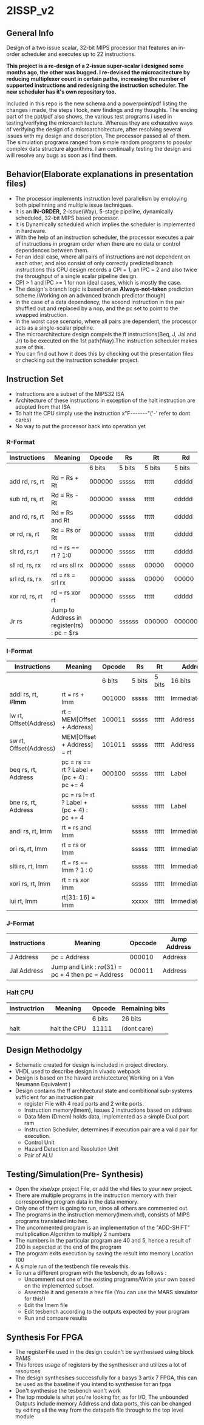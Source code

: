 # 2ISSP_v2
## General Info
Design of a two issue scalar, 32-bit MIPS processor that features an in-order scheduler and executes up to 22 instructions.


**This project is a re-design of a 2-issue super-scalar i designed some months ago, the other was bugged. I re-devised the
microacitecture by reducing multiplexer count in certain paths, increasing the number of supported instructions and redesigning the instruction scheduler. The new scheduler has it's own repository too.**

Included in this repo is the new schema and a powerpoint/pdf listing the changes i made, the steps i took, new findings and my thoughts. The ending part of the ppt/pdf also shows, the various test programs i used in testing/verifying the microarchitecture. Whereas they are exhaustive ways of verifying the design of a microarchoitecture, after resolving several issues with my design and description, The processor passed all of them. The simulation programs ranged from simple random programs to popular complex data structure algorithms. I am continually testing the design and will resolve any bugs as soon as i find them. 


## Behavior(Elaborate explanations in presentation files)
* The processor implements instruction level parallelism by employing both pipelinning and multiple issue techniques.
* It is an **IN-ORDER,** 2-issue(Way), 5-stage pipeline, dynamically scheduled, 32-bit MIPS based processor.
* It is Dynamically scheduled which implies the scheduler is implemented in hardware. 
* With the help of an instruction scheduler, the processor executes a pair of instructions in program order when 
  there are no data or control dependences between them.
* For an ideal case, where all pairs of instructions are not dependent on  each other, and also consist of only correctly       predicted branch instructions this CPU design records a CPI = 1, an IPC = 2 and also twice the throughput of a single         scalar pipeline design.
* CPI > 1 and IPC >= 1 for non ideal cases, which is mostly the case.
* The design's branch logic is based on an  **Always-not-taken** prediction scheme.(Working on an advanced branch           predictor though)
* In the case of a data dependency, the sceond instruction in the pair shuffled out and replaced by a nop,
  and the pc set to point to the swapped instruction.
* In the worst case scenario, where all pairs are dependent, the processor acts as a single-scalar pipeline.
* The microarchitecture design compels the ff instructions(Beq, J, Jal and Jr) to be executed on the 1st path(Way).The 
  instruction scheduler makes sure of this. 
* You can find out how it does this by checking out the presentation files or checking out the instruction 
  scheduler project. 
 

## Instruction Set
* Instructions are a subset of the MIPS32 ISA 
* Architecture of these instructions in exception of the halt instruction are adopted from that ISA
* To halt the CPU simply use the instruction x"F-------"('-' refer to dont cares)
* No way to put the processor back into operation yet

### R-Format
| Instructions | Meaning | Opcode | Rs | Rt | Rd | shamt | Funct|
|--------------|---------|--------|----|----|----|-------|------| 
| | | 6 bits| 5 bits | 5 bits | 5 bits | 5 bits | 6 bits|
| add rd, rs, rt| Rd = Rs + Rt | 000000| sssss| ttttt| ddddd| 00000| 100000| 
|sub rd, rs, rt| Rd = Rs -Rt|000000|sssss|ttttt|ddddd|00000| 100010|
|and rd, rs, rt|Rd = Rs and Rt |000000| sssss| ttttt | ddddd| 00000| 100100 |
|or rd, rs, rt|Rd = Rs or Rt |000000| sssss| ttttt | ddddd| 00000| 100101 |
|slt rd, rs,rt |rd = rs == rt ? 1:0 |000000| sssss| ttttt | ddddd| 00000| 101010 |
|sll rd, rs, rx | rd =rs sll rx | 000000 | sssss | 00000 | 00000 | xxxxxx | 000000 |
| srl rd, rs, rx | rd = rs = srl rx | 000000 | sssss | 00000 | 00000 | xxxxxx | 000010 |  
| xor rd, rs, rt | rd = rs xor rt | 000000 | sssss | ttttt | ddddd | 00000 | 100110 |
|Jr rs  | Jump to Address in register(rs) : pc = $rs| 000000 | ssssss | 000000 | 000000 | 00000 | 001000 |  
### I-Format
| Instructions | Meaning | Opcode | Rs | Rt | Address | 
|-|-|-|-|-|-|
|||6 bits| 5  bits | 5 bits | 16 bits |
|addi rs, rt, #**Imm**|rt = rs + Imm |001000| sssss | ttttt | Immediate(Imm)|
|lw rt, Offset(Address) | rt = MEM[Offset + Address] | 100011| sssss | ttttt | Address |
|sw rt, Offset(Address) | MEM[Offset + Address] = rt | 101011 | sssss| ttttt | Address |
|beq rs, rt, Address | pc = rs == rt ? Label + (pc + 4) : pc += 4 | 000100 | sssss | ttttt | Label | 
|bne rs, rt, Address | pc = rs != rt ?  Label + (pc + 4) : pc += 4 | | sssss| ttttt | Label | 
|andi rs, rt, Imm| rt = rs and Imm || sssss | ttttt | Immediate(Imm)|
|ori rs, rt, Imm | rt = rs or Imm ||  sssss | ttttt | Immediate(Imm)|
|slti rs, rt, Imm| rt = rs == Imm ? 1 : 0  || sssss | ttttt | Immediate(Imm) |
|xori rs, rt, Imm | rt = rs xor Imm || sssss | ttttt | Immediate(Imm) |
|lui rt, Imm| rt[31: 16] = Imm || xxxxx | ttttt | Immediate(Imm) |

### J-Format 
| Instructions | Meaning | Opccode | Jump Address |
|-|-|-|-|
|J Address | pc = Address | 000010 | Address |
| Jal Address | Jump and Link : $ra($31) = pc + 4 then pc = Address | 000011 | Address |  



### Halt CPU
| Instructrion | Meaning | Opcode | Remaining bits |
|--------------|---------|--------|----------------|
| |  | 6 bits | 26 bits |
| halt         | halt the CPU | 11111 | (dont care) |

## Design Methodolgy
 * Schematic created for design is included in project directory.
 * VHDL used to describe design in vivado webpack
 * Design is based on the havard archiutecture( Working on a Von Neumann Equivalent )
 * Design contains the ff architectural state and combitional sub-systems sufficient for an instruction pair
     * register File with 4 read ports and 2 write ports.
     * Instruction memory(Imem), issues 2 instructions based on address
     * Data Mem (Dmem) holds data, implemented as a simple Dual port ram
     * Instruction Scheduler, determines if execution pair are a valid pair for execution. 
     * Control Unit
     * Hazard Detection and Resolution Unit
     * Pair of ALU

## Testing/Simulation(Pre- Synthesis)
  * Open the xise/xpr project File, or add the vhd files to your new project.
  * There are multiple programs in the instruction memory with their corresponding program data in the data memory.
  * Only one of them is going to run, since all others are commented out.
  * The programs in the instruction memory(Imem.vhd), consists of MIPS programs translated into hex.
  * The uncommented program is an implementation of the "ADD-SHIFT" multiplication Algorithm to multiply 2 numbers
  * The numbers in the particular program are 40 and 5, hence a result of 200 is expected at the end of the program 
  * The program exits execution by saving the result into memory Location 100
  * A simple run of the testbench file reveals this. 
  * To run a different program with the tesbench, do as follows : 
      * Uncomment out one of the existing programs/Write your own based on the implemented subset. 
      * Assemble it and generate a hex file (You can use the MARS simulator for this!)
      * Edit the Imem file 
      * Edit tesbench according to the outputs expected by your program
      * Run and compare results
      
 ## Synthesis For FPGA
  * The registerFile used in the design couldn't be synthesised using block RAMS
  * This forces usage of registers by the synthesiser and utilizes a lot of resources
  * The design synthesises successfully for a basys 3 artix 7 FPGA, this can be used as the baseline if you intend to 
    synthesise for an fpga
  * Don't synthesise the tesbench won't work
  * The top module is what you're looking for, as for I/O, The unbounded Outputs include memory Address and data ports, 
    this can be changed by editing all the way from the datapath file through to the top level module 
  
   
  
  
 
    
    
  
  
  
     
     

